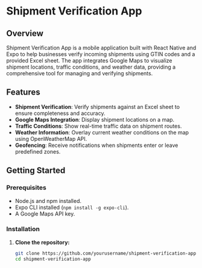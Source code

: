 # Shipment Verification App

## Overview

Shipment Verification App is a mobile application built with React Native and Expo to help businesses verify incoming shipments using GTIN codes and a provided Excel sheet. The app integrates Google Maps to visualize shipment locations, traffic conditions, and weather data, providing a comprehensive tool for managing and verifying shipments.

## Features

- **Shipment Verification**: Verify shipments against an Excel sheet to ensure completeness and accuracy.
- **Google Maps Integration**: Display shipment locations on a map.
- **Traffic Conditions**: Show real-time traffic data on shipment routes.
- **Weather Information**: Overlay current weather conditions on the map using OpenWeatherMap API.
- **Geofencing**: Receive notifications when shipments enter or leave predefined zones.

## Getting Started

### Prerequisites

- Node.js and npm installed.
- Expo CLI installed (`npm install -g expo-cli`).
- A Google Maps API key.


### Installation

1. **Clone the repository:**
   ```sh
   git clone https://github.com/yourusername/shipment-verification-app.git
   cd shipment-verification-app
